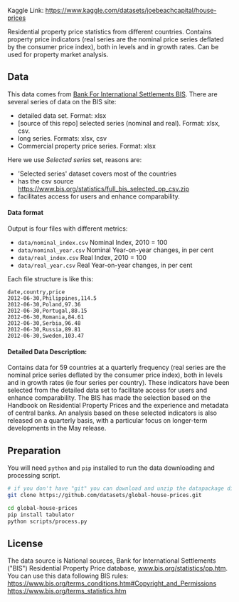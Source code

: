 Kaggle Link: https://www.kaggle.com/datasets/joebeachcapital/house-prices

Residential property price statistics from different countries. Contains property price indicators (real series are the nominal price series deflated by the consumer price index), both in levels and in growth rates. Can be used for property market analysis.

## Data

 This data comes from [Bank For International Settlements BIS](http://www.bis.org/statistics/pp.htm).
 There are several series of data on the BIS site:
   - detailed data set. Format: xlsx
   - [source of this repo] selected series (nominal and real). Format: xlsx, csv. 
   - long series. Formats: xlsx, csv
   - Commercial property price series. Format: xlsx
 
Here we use *Selected series* set, reasons are: 

 - 'Selected series' dataset covers most of the countries
 - has the csv source https://www.bis.org/statistics/full_bis_selected_pp_csv.zip  
 - facilitates access for users and enhance comparability.

#### Data format

Output is four files with different metrics:
* `data/nominal_index.csv` Nominal Index, 2010 = 100 
* `data/nominal_year.csv` Nominal Year-on-year changes, in per cent
* `data/real_index.csv` Real Index, 2010 = 100
* `data/real_year.csv` Real Year-on-year changes, in per cent

Each file structure is like this:
```
date,country,price
2012-06-30,Philippines,114.5
2012-06-30,Poland,97.36
2012-06-30,Portugal,88.15
2012-06-30,Romania,84.61
2012-06-30,Serbia,96.48
2012-06-30,Russia,89.81
2012-06-30,Sweden,103.47
```

#### Detailed Data Description:

Contains data for 59 countries at a quarterly frequency (real series are the nominal price series deflated by the consumer price index), both in levels and in growth rates (ie four series per country). These indicators have been selected from the detailed data set to facilitate access for users and enhance comparability. The BIS has made the selection based on the Handbook on Residential Property Prices and the experience and metadata of central banks. An analysis based on these selected indicators is also released on a quarterly basis, with a particular focus on longer-term developments in the May release.

## Preparation

You will need `python` and `pip` installed to run the data downloading and processing script.

``` bash
# if you don't have "git" you can download and unzip the datapackage directly from this page.
git clone https://github.com/datasets/global-house-prices.git

cd global-house-prices
pip install tabulator
python scripts/process.py
```

## License

The data source is National sources, Bank for International Settlements ("BIS") Residential Property Price database, www.bis.org/statistics/pp.htm.  
You can use this data following BIS rules:  
https://www.bis.org/terms_conditions.htm#Copyright_and_Permissions  
https://www.bis.org/terms_statistics.htm
